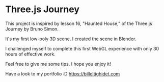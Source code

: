 # Three.js Journey

This project is inspired by lesson 16, "Haunted House," of the Three.js Journey by Bruno Simon.

It's my first low-poly 3D scene. I created the scene in Blender.

I challenged myself to complete this first WebGL experience with only 30 hours of effective work.

Feel free to give me some tips. I hope you enjoy it!

Have a look to my portfolio :D
https://billeltighidet.com
